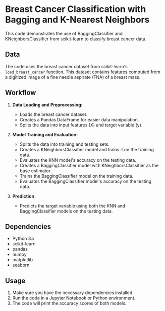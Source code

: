 # Breast Cancer Classification with Bagging and K-Nearest Neighbors

This code demonstrates the use of BaggingClassifier and KNeighborsClassifier from scikit-learn to classify breast cancer data.

## Data

The code uses the breast cancer dataset from scikit-learn's `load_breast_cancer` function. This dataset contains features computed from a digitized image of a fine needle aspirate (FNA) of a breast mass.

## Workflow

1. **Data Loading and Preprocessing:**
   - Loads the breast cancer dataset.
   - Creates a Pandas DataFrame for easier data manipulation.
   - Splits the data into input features (X) and target variable (y).

2. **Model Training and Evaluation:**
   - Splits the data into training and testing sets.
   - Creates a KNeighborsClassifier model and trains it on the training data.
   - Evaluates the KNN model's accuracy on the testing data.
   - Creates a BaggingClassifier model with KNeighborsClassifier as the base estimator.
   - Trains the BaggingClassifier model on the training data.
   - Evaluates the BaggingClassifier model's accuracy on the testing data.

3. **Prediction:**
   - Predicts the target variable using both the KNN and BaggingClassifier models on the testing data.

## Dependencies

- Python 3.x
- scikit-learn
- pandas
- numpy
- matplotlib
- seaborn

## Usage

1. Make sure you have the necessary dependencies installed.
2. Run the code in a Jupyter Notebook or Python environment.
3. The code will print the accuracy scores of both models.
